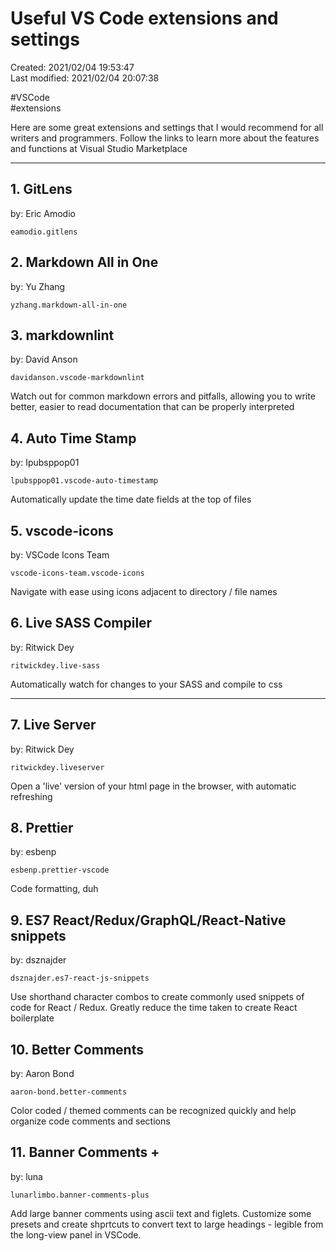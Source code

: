 # Useful VS Code extensions and settings

Created: 2021/02/04 19:53:47  
Last modified: 2021/02/04 20:07:38

\#VSCode  
\#extensions

Here are some great extensions and settings that I would recommend for all writers and programmers. Follow the links to learn more about the features and functions at Visual Studio Marketplace

<!--
TODO: add some images of each extension 
TODO: add a link to the visual studio marketplace.com for each extension
TODO: add more of an explanation for each
TODO: explain the settings required for banner comments shortcuts and figlets

! format must be consistent 
 -->

---

## 1. GitLens

by: Eric Amodio

```code
eamodio.gitlens
```

## 2. Markdown All in One

by: Yu Zhang

```code
yzhang.markdown-all-in-one
```

## 3. markdownlint

by: David Anson

```code
davidanson.vscode-markdownlint
```

Watch out for common markdown errors and pitfalls, allowing you to write better, easier to read documentation that can be properly interpreted

## 4. Auto Time Stamp

by: Ipubsppop01

```code
lpubsppop01.vscode-auto-timestamp
```

Automatically update the time date fields at the top of files

## 5. vscode-icons

by: VSCode Icons Team

```code
vscode-icons-team.vscode-icons
```

Navigate with ease using icons adjacent to directory / file names

## 6. Live SASS Compiler

by: Ritwick Dey

```code
ritwickdey.live-sass
```

Automatically watch for changes to your SASS and compile to css

---

## 7. Live Server

by: Ritwick Dey

```code
ritwickdey.liveserver
```

Open a 'live' version of your html page in the browser, with automatic refreshing

## 8. Prettier

by: esbenp

```code
esbenp.prettier-vscode
```

Code formatting, duh

## 9. ES7 React/Redux/GraphQL/React-Native snippets

by: dsznajder

```code
dsznajder.es7-react-js-snippets
```

Use shorthand character combos to create commonly used snippets of code for React / Redux. Greatly reduce the time taken to create React boilerplate

## 10. Better Comments

by: Aaron Bond

```code
aaron-bond.better-comments
```

Color coded / themed comments can be recognized quickly and help organize code comments and sections

## 11. Banner Comments +

by: luna

```code
lunarlimbo.banner-comments-plus
```

Add large banner comments using ascii text and figlets. Customize some presets and create shprtcuts to convert text to large headings - legible from the long-view panel in VSCode.
